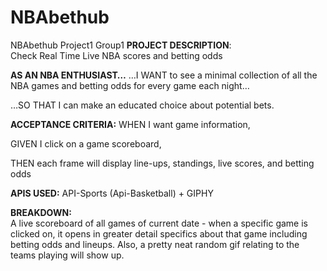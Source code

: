 # NBAbethub
NBAbethub Project1 Group1
**PROJECT DESCRIPTION**:   
Check Real Time Live NBA scores and betting odds

**AS AN NBA ENTHUSIAST…**
	…I WANT to see a minimal collection of all the NBA games and betting odds for every
game each night…

…SO THAT I can make an educated choice about potential bets.

**ACCEPTANCE CRITERIA:**
WHEN I want game information,

GIVEN I click on a game scoreboard,

THEN each frame will display line-ups, standings, live scores, and betting odds

**APIS USED:** 
API-Sports (Api-Basketball) + GIPHY

**BREAKDOWN:**  
A live scoreboard of all games of current date - when a specific game is clicked on, it opens in greater detail specifics about that game including betting odds and lineups.  Also, a pretty neat random gif relating to the teams playing will show up.
